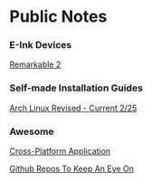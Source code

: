 # Public Notes

### E-Ink Devices
[Remarkable 2](/temando/Remarkable-2.md)

### Self-made Installation Guides
[Arch Linux Revised - Current 2/25](/temando/Arch-Linux-Installation-Revised.md)

### Awesome
[Cross-Platform Application](/temando/Cross-Platform-Applications.md)

[Github Repos To Keep An Eye On](/temando/Awesome-Github-Repos-To-Keep-An-Eye-On.md)

